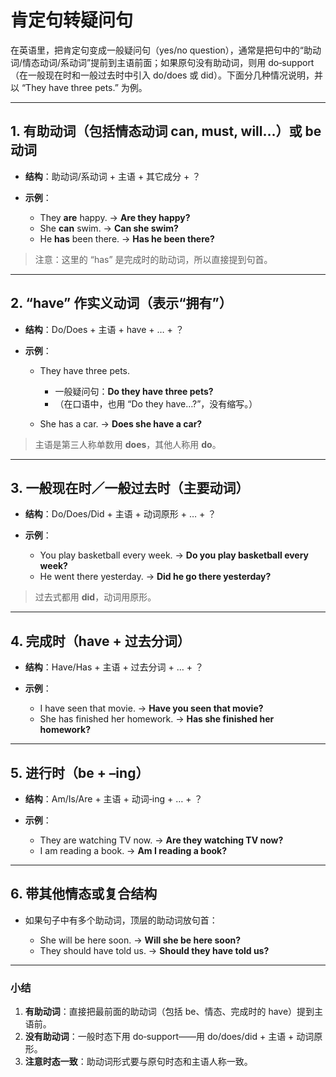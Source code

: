 # 肯定句转疑问句

在英语里，把肯定句变成一般疑问句（yes/no question），通常是把句中的“助动词/情态动词/系动词”提前到主语前面；如果原句没有助动词，则用 do‑support（在一般现在时和一般过去时中引入 do/does 或 did）。下面分几种情况说明，并以 “They have three pets.” 为例。

---

## 1. 有助动词（包括情态动词 can, must, will…）或 be 动词

* **结构**：助动词/系动词 + 主语 + 其它成分 + ？
* **示例**：

  * They **are** happy. → **Are they happy?**
  * She **can** swim. → **Can she swim?**
  * He **has** been there. → **Has he been there?**

> 注意：这里的 “has” 是完成时的助动词，所以直接提到句首。

---

## 2. “have” 作实义动词（表示“拥有”）

* **结构**：Do/Does + 主语 + have + … + ？
* **示例**：

  * They have three pets.

    * 一般疑问句：**Do they have three pets?**
    * （在口语中，也用 “Do they have…?”，没有缩写。）
  * She has a car. → **Does she have a car?**

> 主语是第三人称单数用 **does**，其他人称用 **do**。

---

## 3. 一般现在时／一般过去时（主要动词）

* **结构**：Do/Does/Did + 主语 + 动词原形 + … + ？
* **示例**：

  * You play basketball every week. → **Do you play basketball every week?**
  * He went there yesterday. → **Did he go there yesterday?**

> 过去式都用 **did**，动词用原形。

---

## 4. 完成时（have + 过去分词）

* **结构**：Have/Has + 主语 + 过去分词 + … + ？
* **示例**：

  * I have seen that movie. → **Have you seen that movie?**
  * She has finished her homework. → **Has she finished her homework?**

---

## 5. 进行时（be + –ing）

* **结构**：Am/Is/Are + 主语 + 动词‑ing + … + ？
* **示例**：

  * They are watching TV now. → **Are they watching TV now?**
  * I am reading a book. → **Am I reading a book?**

---

## 6. 带其他情态或复合结构

* 如果句子中有多个助动词，顶层的助动词放句首：

  * She will be here soon. → **Will she be here soon?**
  * They should have told us. → **Should they have told us?**

---

### 小结

1. **有助动词**：直接把最前面的助动词（包括 be、情态、完成时的 have）提到主语前。
2. **没有助动词**：一般时态下用 do‑support——用 do/does/did + 主语 + 动词原形。
3. **注意时态一致**：助动词形式要与原句时态和主语人称一致。

